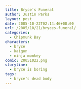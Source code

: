 ```yaml
---
title: Bryce’s Funeral
author: Justin Parks
layout: post
date: 2005-10-22T02:14:46+00:00
url: /2005/10/21/bryces-funeral/
categories:
  - Chipmunk Bay
characters:
  - bryce
  - kaigon
  - ninja monkey
comic: 20051022.png
storyline:
  - bryce is boring
tags:
  - bryce's dead body  
---
```

